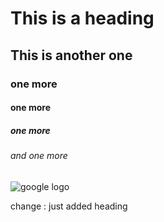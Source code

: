 # This is a heading
## This is another one
### one more
#### one more
##### one more
###### and one more

![google logo](https://upload.wikimedia.org/wikipedia/commons/thumb/c/c1/Google_%22G%22_logo.svg/2048px-Google_%22G%22_logo.svg.png)


change :  just added heading
